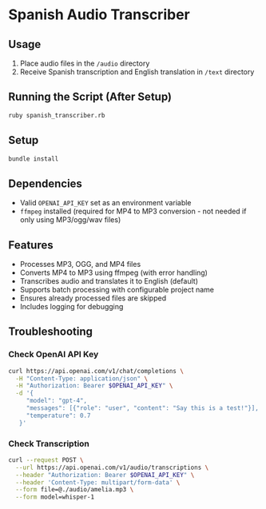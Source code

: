 # Spanish Audio Transcriber

## Usage
1. Place audio files in the `/audio` directory
2. Receive Spanish transcription and English translation in `/text` directory

## Running the Script (After Setup)
```bash
ruby spanish_transcriber.rb
```

## Setup
```bash
bundle install
```

## Dependencies
- Valid `OPENAI_API_KEY` set as an environment variable
- `ffmpeg` installed (required for MP4 to MP3 conversion - not needed if only using MP3/ogg/wav files)

## Features
- Processes MP3, OGG, and MP4 files
- Converts MP4 to MP3 using ffmpeg (with error handling)
- Transcribes audio and translates it to English (default)
- Supports batch processing with configurable project name
- Ensures already processed files are skipped
- Includes logging for debugging

## Troubleshooting

### Check OpenAI API Key
```bash
curl https://api.openai.com/v1/chat/completions \
  -H "Content-Type: application/json" \
  -H "Authorization: Bearer $OPENAI_API_KEY" \
  -d '{
     "model": "gpt-4",
     "messages": [{"role": "user", "content": "Say this is a test!"}],
     "temperature": 0.7
   }'
```

### Check Transcription
```bash
curl --request POST \
  --url https://api.openai.com/v1/audio/transcriptions \
  --header "Authorization: Bearer $OPENAI_API_KEY" \
  --header 'Content-Type: multipart/form-data' \
  --form file=@./audio/amelia.mp3 \
  --form model=whisper-1
```